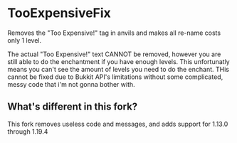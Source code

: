 # TooExpensiveFix
Removes the "Too Expensive!" tag in anvils and makes all re-name costs only 1 level.

The actual "Too Expensive!" text CANNOT be removed, however you are still able to do the enchantment if you have enough levels. This unfortunatly means you can't see the amount of levels you need to do the enchant. THis cannot be fixed due to Bukkit API's limitations without some complicated, messy code that i'm not gonna bother with.

## What's different in this fork?
This fork removes useless code and messages, and adds support for 1.13.0 through 1.19.4
